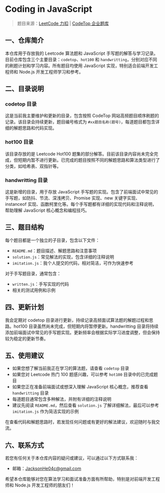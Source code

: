 # Coding in JavaScript

> 题目来源：[LeetCode 力扣](https://leetcode.cn/) | [CodeTop 企业题库](https://codetop.cc/home)

## 一、仓库简介
本仓库用于存放我的 Leetcode 算法题和 JavaScript 手写题的解答与学习记录。目前仓库包含三个主要目录：`codetop`、`hot100` 和 `handwritting`，分别对应不同的刷题计划和学习内容。所有题目均使用 JavaScript 实现，特别适合前端开发工程师和 Node.js 开发工程师学习和参考。

## 二、目录说明

### codetop 目录
这是当前我主要维护和更新的目录，包含按照 CodeTop 网站高频题目顺序刷题的记录。该目录会持续更新，题目编号格式为 `#xx题目名称(题号)`，每道题目都包含详细的解题思路和代码实现。

### hot100 目录
该目录存放的是 Leetcode Hot100 题集的部分解答。目前该目录内容尚未完全完成，但短期内暂不进行更新。已完成的题目按照不同的解题思路和算法类型进行了分类，如哈希表、双指针等。

### handwritting 目录
这是新增的目录，用于存放 JavaScript 手写题的实现。包含了前端面试中常见的手写题，如防抖、节流、深浅拷贝、Promise 实现、new 关键字实现、instanceof 实现、函数柯里化等。每个手写题都有详细的实现代码和注释说明，帮助理解 JavaScript 核心概念和编程技巧。

## 三、题目结构
每个题目都是一个独立的子目录，包含以下文件：
- `README.md`：题目描述、解题思路和注意事项
- `solution.js`：常见解法的实现，包含详细的注释说明
- `imitation.js`：我个人提交的代码，相对简洁，可作为快速参考

对于手写题目录，通常包含：
- `written.js`：手写实现的代码
- 相关的测试用例和示例

## 四、更新计划
我会定期对 codetop 目录进行更新，持续记录高频面试算法题的解题过程和思路。hot100 目录虽然尚未完成，但短期内将暂停更新。handwritting 目录将持续添加前端面试中常见的手写题实现。更新频率会根据实际学习进度调整，但会保持较为稳定的更新节奏。

## 五、使用建议
- 如果您想了解当前我正在学习的算法题，请查看 `codetop` 目录
- 如果您对 Leetcode 热门 100 题感兴趣，可以参考 `hot100` 目录中的已完成题目
- 如果您正在准备前端面试或想深入理解 JavaScript 核心概念，推荐查看 `handwritting` 目录
- 每道题目通常包含多种解法，并附有详细的注释说明
- 建议先阅读 `README.md`，然后查看 `solution.js` 了解详细解法，最后可以参考 `imitation.js` 作为简洁实现的示例

在查看代码和解题思路时，若发现任何问题或有更好的解法建议，欢迎随时与我交流。

## 六、联系方式
若您有任何关于本仓库内容的疑问或建议，可以通过以下方式联系我：
- 邮箱：JacksonHe04c@gmail.com

希望本仓库能够对您在算法学习和面试准备方面有所帮助，特别是对前端开发工程师和 Node.js 开发工程师的朋友们！
